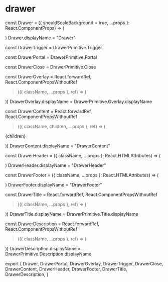 # drawer

const Drawer = ({
  shouldScaleBackground = true,
  ...props
}: React.ComponentProps) => (
  
)
Drawer.displayName = "Drawer"

const DrawerTrigger = DrawerPrimitive.Trigger

const DrawerPortal = DrawerPrimitive.Portal

const DrawerClose = DrawerPrimitive.Close

const DrawerOverlay = React.forwardRef,
  React.ComponentPropsWithoutRef
>(({ className, ...props }, ref) => (
  
))
DrawerOverlay.displayName = DrawerPrimitive.Overlay.displayName

const DrawerContent = React.forwardRef,
  React.ComponentPropsWithoutRef
>(({ className, children, ...props }, ref) => (
  
    
    
      
{children}

  
))
DrawerContent.displayName = "DrawerContent"

const DrawerHeader = ({
  className,
  ...props
}: React.HTMLAttributes) => (
  
)
DrawerHeader.displayName = "DrawerHeader"

const DrawerFooter = ({
  className,
  ...props
}: React.HTMLAttributes) => (
  
)
DrawerFooter.displayName = "DrawerFooter"

const DrawerTitle = React.forwardRef,
  React.ComponentPropsWithoutRef
>(({ className, ...props }, ref) => (
  
))
DrawerTitle.displayName = DrawerPrimitive.Title.displayName

const DrawerDescription = React.forwardRef,
  React.ComponentPropsWithoutRef
>(({ className, ...props }, ref) => (
  
))
DrawerDescription.displayName = DrawerPrimitive.Description.displayName

export {
  Drawer,
  DrawerPortal,
  DrawerOverlay,
  DrawerTrigger,
  DrawerClose,
  DrawerContent,
  DrawerHeader,
  DrawerFooter,
  DrawerTitle,
  DrawerDescription,
}